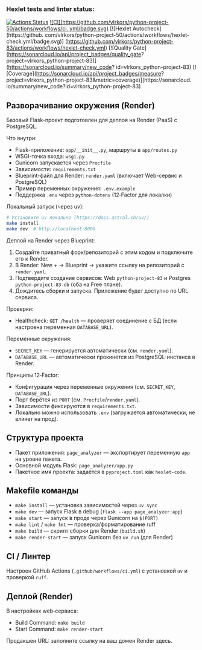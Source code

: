 ### Hexlet tests and linter status:
[![Actions Status](https://github.com/vlrkors/python-project-83/actions/workflows/hexlet-check.yml/badge.svg)](https://github.com/vlrkors/python-project-83/actions)
[![CI](https://github.com/vlrkors/python-project-50/actions/workflows/ci.
yml/badge.svg)](https://github.com/vlrkors/python-project-83/actions)
[![Hexlet Autocheck](https://github.
com/vlrkors/python-project-50/actions/workflows/hexlet-check.yml/badge.svg)]
(https://github.com/vlrkors/python-project-83/actions/workflows/hexlet-check.yml)
[![Quality Gate](https://sonarcloud.io/api/project_badges/quality_gate?
project=vlrkors_python-project-83)](https://sonarcloud.io/summary/new_code?
id=vlrkors_python-project-83)
[![Coverage](https://sonarcloud.io/api/project_badges/measure?
project=vlrkors_python-project-83&metric=coverage)](https://sonarcloud.
io/summary/new_code?id=vlrkors_python-project-83)

## Разворачивание окружения (Render)

Базовый Flask-проект подготовлен для деплоя на Render (PaaS) с PostgreSQL.

Что внутри:
- Flask-приложение: `app/__init__.py`, маршруты в `app/routes.py`
- WSGI-точка входа: `wsgi.py`
- Gunicorn запускается через `Procfile`
- Зависимости: `requirements.txt`
- Blueprint-файл для Render: `render.yaml` (включает Web-сервис и PostgreSQL)
- Пример переменных окружения: `.env.example`
 - Поддержка `.env` через `python-dotenv` (12‑Factor для локалки)

Локальный запуск (через uv):
```bash
# Установите uv локально (https://docs.astral.sh/uv/)
make install
make dev  # http://localhost:8000
```

Деплой на Render через Blueprint:
1. Создайте приватный форк/репозиторий с этим кодом и подключите его к Render.
2. В Render: New + → Blueprint → укажите ссылку на репозиторий с `render.yaml`.
3. Подтвердите создание сервисов: Web `python-project-83` и Postgres `python-project-83-db` (оба на Free плане).
4. Дождитесь сборки и запуска. Приложение будет доступно по URL сервиса.

Проверки:
- Healthcheck: `GET /health` — проверяет соединение с БД (если настроена переменная `DATABASE_URL`).

Переменные окружения:
- `SECRET_KEY` — генерируется автоматически (см. `render.yaml`).
- `DATABASE_URL` — автоматически прокинется из PostgreSQL-инстанса в Render.

Принципы 12‑Factor:
- Конфигурация через переменные окружения (см. `SECRET_KEY`, `DATABASE_URL`).
- Порт берётся из `PORT` (см. `Procfile`/`render.yaml`).
- Зависимости фиксируются в `requirements.txt`.
- Локально можно использовать `.env` (загружается автоматически, не влияет на прод).

## Структура проекта
- Пакет приложения: `page_analyzer` — экспортирует переменную `app` на уровне пакета.
- Основной модуль Flask: `page_analyzer/app.py`
- Пакетное имя проекта: задаётся в `pyproject.toml` как `hexlet-code`.

## Makefile команды
- `make install` — установка зависимостей через `uv sync`
- `make dev` — запуск Flask в debug (`flask --app page_analyzer:app`)
- `make start` — запуск в проде через Gunicorn на `$(PORT)`
- `make lint` / `make fmt` — проверка/форматирование ruff
- `make build` — скрипт сборки для Render (`build.sh`)
- `make render-start` — запуск Gunicorn без `uv run` (для Render)

## CI / Линтер
Настроен GitHub Actions (`.github/workflows/ci.yml`) с установкой `uv` и проверкой `ruff`.

## Деплой (Render)
В настройках web‑сервиса:
- Build Command: `make build`
- Start Command: `make render-start`

Продакшен URL: заполните ссылку на ваш домен Render здесь.
